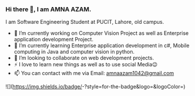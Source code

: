 ### Hi there 👋, I am AMNA AZAM.
I am Software Engineering Student at PUCIT, Lahore, old campus.

- 🔭 I’m currently working on Computer Vision Project as well as Enterprise application development Project.
- 🌱 I’m currently learning Enterprise application development in c#, Mobile computing in Java and computer vision in python.
- 👯 I’m looking to collaborate on web development projects.
- ⚡ I love to learn new things as well as to use social Media😉
- 📫 You can contact with me via Email: amnaazam1042@gmail.com


![<Badge Name>](https://img.shields.io/badge/<Badge Text>-<Background Color>?style=for-the-badge&logo=<Icon Name>&logoColor=<Logo Color>)

